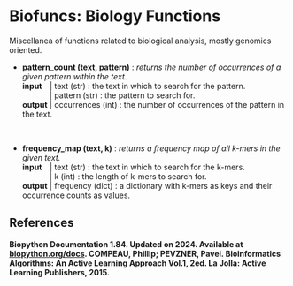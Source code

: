 # Biofuncs: Biology Functions 

Miscellanea of functions related to biological analysis, mostly genomics oriented.

*  <b>pattern_count (text, pattern)</b> : <i>returns the number of occurrences of a given pattern within the text.</i>  
       <b>input</b>&emsp;|  text (str) : the text in which to search for the pattern.  
   &emsp;&emsp;&emsp;&ensp;|  pattern (str) : the pattern to search for.  
       <b>output</b>&nbsp;|  occurrences (int) : the number of occurrences of the pattern in the text.
<br>

*   <b>frequency_map (text, k)</b> : <i>returns a frequency map of all k-mers in the given text.</i>  
       <b>input</b>&emsp;|  text (str) : the text in which to search for the k-mers.  
   &emsp;&emsp;&emsp;&ensp;|  k (int) : the length of k-mers to search for.  
       <b>output</b>&nbsp;|  frequency (dict) : a dictionary with k-mers as keys and their occurrence counts as values.
   
## References 

<b>Biopython Documentation 1.84.<b> Updated on 2024. Available at [biopython.org/docs](https://biopython.org/docs/1.84/).
COMPEAU, Phillip; PEVZNER, Pavel. <b>Bioinformatics Algorithms: An Active Learning Approach Vol.1</b>, 2ed. La Jolla: Active Learning Publishers, 2015.
